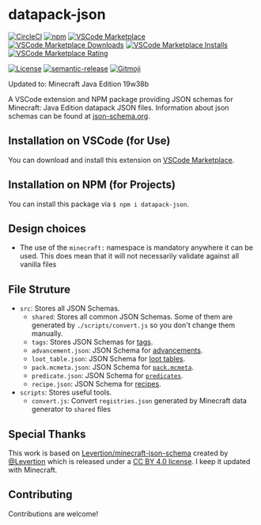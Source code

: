 # datapack-json

[![CircleCI](https://img.shields.io/circleci/build/github/SPGoding/datapack-json.svg?logo=circleci&style=flat-square)](https://circleci.com/gh/SPGoding/datapack-json)
[![npm](https://img.shields.io/npm/v/datapack-json.svg?logo=npm&style=flat-square)](https://npmjs.com/package/datapack-json)
[![VSCode Marketplace](https://img.shields.io/visual-studio-marketplace/v/SPGoding.datapack-helper-plus-json.svg?logo=visual-studio-code&style=flat-square)](https://marketplace.visualstudio.com/items?itemName=SPGoding.datapack-helper-plus-json)
[![VSCode Marketplace Downloads](https://img.shields.io/visual-studio-marketplace/d/SPGoding.datapack-helper-plus-json.svg?logo=visual-studio-code&style=flat-square)](https://marketplace.visualstudio.com/items?itemName=SPGoding.datapack-helper-plus-json)
[![VSCode Marketplace Installs](https://img.shields.io/visual-studio-marketplace/i/SPGoding.datapack-helper-plus-json.svg?logo=visual-studio-code&style=flat-square)](https://marketplace.visualstudio.com/items?itemName=SPGoding.datapack-helper-plus-json)
[![VSCode Marketplace Rating](https://img.shields.io/visual-studio-marketplace/stars/SPGoding.datapack-helper-plus-json.svg?logo=visual-studio-code&style=flat-square)](https://marketplace.visualstudio.com/items?itemName=SPGoding.datapack-helper-plus-json)

[![License](https://img.shields.io/github/license/SPGoding/datapack-json.svg?style=flat-square)](https://github.com/SPGoding/datapack-json/blob/master/LICENSE)
[![semantic-release](https://img.shields.io/badge/%20%20%F0%9F%93%A6%F0%9F%9A%80-semantic--release-e10079.svg?style=flat-square)](https://github.com/semantic-release/semantic-release)
[![Gitmoji](https://img.shields.io/badge/gitmoji-%20%F0%9F%98%9C%20%F0%9F%98%8D-FFDD67.svg?style=flat-square)](https://gitmoji.carloscuesta.me/)

Updated to: Minecraft Java Edition 19w38b

A VSCode extension and NPM package providing JSON schemas for Minecraft: Java Edition datapack JSON files. Information about json schemas can be found at [json-schema.org](http://json-schema.org/).

## Installation on VSCode (for Use)

You can download and install this extension on [VSCode Marketplace](https://marketplace.visualstudio.com/items?itemName=SPGoding.datapack-helper-plus-json).

## Installation on NPM (for Projects)

You can install this package via `$ npm i datapack-json`.

## Design choices

-   The use of the `minecraft:` namespace is mandatory anywhere it can be used.
    This does mean that it will not necessarily validate against all vanilla
    files

## File Struture

- `src`: Stores all JSON Schemas.
    - `shared`: Stores all common JSON Schemas. Some of them are generated by `./scripts/convert.js` so you don't change them manually.
    - `tags`: Stores JSON Schemas for [tags](https://minecraft.gamepedia.com/Tag).
    - `advancement.json`: JSON Schema for [advancements](https://minecraft.gamepedia.com/Advancements).
    - `loot_table.json`: JSON Schema for [loot tables](https://minecraft.gamepedia.com/Loot_table).
    - `pack.mcmeta.json`: JSON Schema for [`pack.mcmeta`](https://minecraft.gamepedia.com/Data_pack#pack.mcmeta).
    - `predicate.json`: JSON Schema for [`predicates`](https://minecraft.gamepedia.com/Predicate).
    - `recipe.json`: JSON Schema for [recipes](https://minecraft.gamepedia.com/Recipe).
- `scripts`: Stores useful tools.
    - `convert.js`: Convert `registries.json` generated by Minecraft data generator to `shared` files
    
## Special Thanks

This work is based on [Levertion/minecraft-json-schema](https://github.com/Levertion/minecraft-json-schema) created by [@Levertion](https://github.com/Levertion) which is released under a [CC BY 4.0 license](https://creativecommons.org/licenses/by/4.0/). I keep it updated with Minecraft.

## Contributing

Contributions are welcome!

